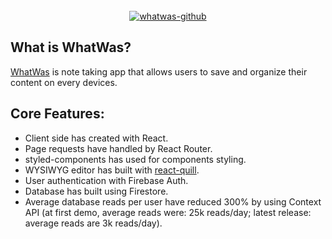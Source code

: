 <div align="center">
  <br>
  <a href="https://whatwas.app" aria-label="whatwas"><img src="https://i.ibb.co/w6wDWt2/whatwas-github.jpg" alt="whatwas-github"></a>
</div>

## What is WhatWas?

[WhatWas](https://whatwas.app) is note taking app that allows users to save and organize their content on every devices.

## Core Features:

- Client side has created with React.
- Page requests have handled by React Router.
- styled-components has used for components styling.
- WYSIWYG editor has built with [react-quill](https://github.com/zenoamaro/react-quill).
- User authentication with Firebase Auth.
- Database has built using Firestore.
- Average database reads per user have reduced 300% by using Context API (at first demo, average reads were: 25k reads/day; latest release: average reads are 3k reads/day).
